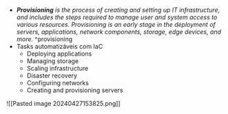 * ***Provisioning** is the process of creating and setting up IT infrastructure, and includes the steps required to manage user and system access to various resources. Provisioning is an early stage in the deployment of servers, applications, network components, storage, edge devices, and more.* ^provisioning
* Tasks automatizáveis com IaC
	* Deploying applications 
	- Managing storage 
	- Scaling infrastructure 
	- Disaster recovery 
	- Configuring networks 
	- Creating and provisioning servers




![[Pasted image 20240427153825.png]]